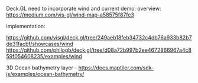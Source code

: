 
Deck.GL
need to incorporate wind and current demo:
overview:
https://medium.com/vis-gl/wind-map-a58575f87fe3

implementation:

https://github.com/visgl/deck.gl/tree/249aeb18feb34732c4db76a933b82b7de31facbf/showcases/wind
https://github.com/philogb/deck.gl/tree/d08a72b997b2ee4672866967a4c859f054608235/examples/wind




3D Ocean bathymetry layer - https://docs.maptiler.com/sdk-js/examples/ocean-bathymetry/
